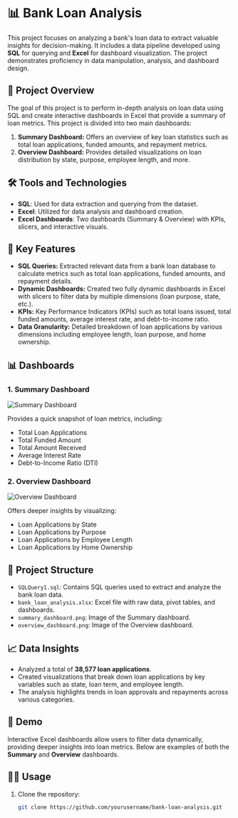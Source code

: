 # 📊 Bank Loan Analysis

This project focuses on analyzing a bank's loan data to extract valuable insights for decision-making. It includes a data pipeline developed using **SQL** for querying and **Excel** for dashboard visualization. The project demonstrates proficiency in data manipulation, analysis, and dashboard design.

## 🎯 Project Overview

The goal of this project is to perform in-depth analysis on loan data using SQL and create interactive dashboards in Excel that provide a summary of loan metrics. This project is divided into two main dashboards:

1. **Summary Dashboard:** Offers an overview of key loan statistics such as total loan applications, funded amounts, and repayment metrics.
2. **Overview Dashboard:** Provides detailed visualizations on loan distribution by state, purpose, employee length, and more.

## 🛠️ Tools and Technologies

- **SQL**: Used for data extraction and querying from the dataset.
- **Excel**: Utilized for data analysis and dashboard creation.
- **Excel Dashboards**: Two dashboards (Summary & Overview) with KPIs, slicers, and interactive visuals.

## 🚀 Key Features

- **SQL Queries:** Extracted relevant data from a bank loan database to calculate metrics such as total loan applications, funded amounts, and repayment details.
- **Dynamic Dashboards:** Created two fully dynamic dashboards in Excel with slicers to filter data by multiple dimensions (loan purpose, state, etc.).
- **KPIs:** Key Performance Indicators (KPIs) such as total loans issued, total funded amounts, average interest rate, and debt-to-income ratio.
- **Data Granularity:** Detailed breakdown of loan applications by various dimensions including employee length, loan purpose, and home ownership.

## 📊 Dashboards

### 1. **Summary Dashboard**
![Summary Dashboard](summary_dashboard.png)

Provides a quick snapshot of loan metrics, including:
- Total Loan Applications
- Total Funded Amount
- Total Amount Received
- Average Interest Rate
- Debt-to-Income Ratio (DTI)

### 2. **Overview Dashboard**
![Overview Dashboard](overview_dashboard.png)

Offers deeper insights by visualizing:
- Loan Applications by State
- Loan Applications by Purpose
- Loan Applications by Employee Length
- Loan Applications by Home Ownership

## 📂 Project Structure

- `SQLQuery1.sql`: Contains SQL queries used to extract and analyze the bank loan data.
- `bank_loan_analysis.xlsx`: Excel file with raw data, pivot tables, and dashboards.
- `summary_dashboard.png`: Image of the Summary dashboard.
- `overview_dashboard.png`: Image of the Overview dashboard.

## 📈 Data Insights

- Analyzed a total of **38,577 loan applications**.
- Created visualizations that break down loan applications by key variables such as state, loan term, and employee length.
- The analysis highlights trends in loan approvals and repayments across various categories.

## 📸 Demo

Interactive Excel dashboards allow users to filter data dynamically, providing deeper insights into loan metrics. Below are examples of both the **Summary** and **Overview** dashboards.

## 🧑‍💻 Usage

1. Clone the repository:
   ```bash
   git clone https://github.com/yourusername/bank-loan-analysis.git

